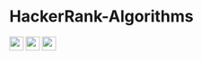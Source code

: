 # HackerRank-Algorithms

<a href="mailto:mithula.cbw@gmail.com"><img src="https://img.shields.io/badge/Gmail-D14836?style=for-the-badge&logo=gmail&logoColor=white" height=25></a>
<a href="https://www.linkedin.com/in/mithula-chanthuka/"><img src="https://img.shields.io/badge/linkedin-%230077B5.svg?&style=for-the-badge&logo=linkedin&logoColor=white" height=25></a>
<a href="https://www.hackerrank.com/profile/mithula_cbw"><img src="https://img.shields.io/badge/HackerRank-%2315BE56?style=for-the-badge&logo=hackerrank&logoColor=white" height=25></a>
